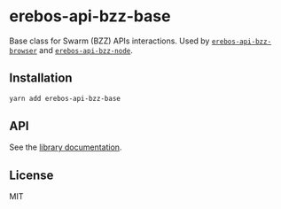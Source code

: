 # erebos-api-bzz-base

Base class for Swarm (BZZ) APIs interactions. Used by [`erebos-api-bzz-browser`](../erebos-api-bzz-browser) and [`erebos-api-bzz-node`](../erebos-api-bzz-node).

## Installation

```sh
yarn add erebos-api-bzz-base
```

## API

See the [library documentation](../../docs/api-bzz.md).

## License

MIT
